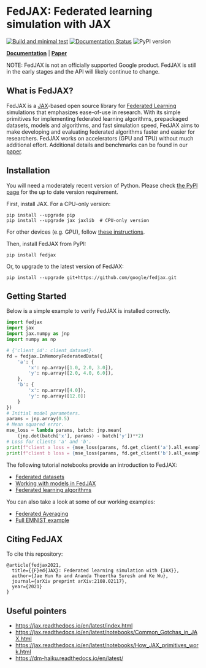# FedJAX: Federated learning simulation with JAX

[![Build and minimal test](https://github.com/google/fedjax/actions/workflows/build_and_minimal_test.yml/badge.svg)](https://github.com/google/fedjax/actions/workflows/build_and_minimal_test.yml)
[![Documentation Status](https://readthedocs.org/projects/fedjax/badge/?version=latest)](https://fedjax.readthedocs.io/en/latest/?badge=latest)
![PyPI version](https://img.shields.io/pypi/v/fedjax)

[**Documentation**](https://fedjax.readthedocs.io/) |
[**Paper**](https://arxiv.org/abs/2108.02117)

NOTE: FedJAX is not an officially supported Google product. FedJAX is still in
the early stages and the API will likely continue to change.

## What is FedJAX?

FedJAX is a [JAX]-based open source library for
[Federated Learning](https://ai.googleblog.com/2017/04/federated-learning-collaborative.html)
simulations that emphasizes ease-of-use in research. With its simple primitives
for implementing federated learning algorithms, prepackaged datasets, models and
algorithms, and fast simulation speed, FedJAX aims to make developing and
evaluating federated algorithms faster and easier for researchers. FedJAX works
on accelerators (GPU and TPU) without much additional effort. Additional details
and benchmarks can be found in our [paper](https://arxiv.org/abs/2108.02117).

## Installation

You will need a moderately recent version of Python. Please check
[the PyPI page](https://pypi.org/project/fedjax/) for the up to date version
requirement.

First, install JAX. For a CPU-only version:

```
pip install --upgrade pip
pip install --upgrade jax jaxlib  # CPU-only version
```

For other devices (e.g. GPU), follow
[these instructions](https://github.com/google/jax#installation).

Then, install FedJAX from PyPI:

```
pip install fedjax
```

Or, to upgrade to the latest version of FedJAX:

```
pip install --upgrade git+https://github.com/google/fedjax.git
```

## Getting Started

Below is a simple example to verify FedJAX is installed correctly.

```python
import fedjax
import jax
import jax.numpy as jnp
import numpy as np

# {'client_id': client_dataset}.
fd = fedjax.InMemoryFederatedData({
    'a': {
        'x': np.array([1.0, 2.0, 3.0]),
        'y': np.array([2.0, 4.0, 6.0]),
    },
    'b': {
        'x': np.array([4.0]),
        'y': np.array([12.0])
    }
})
# Initial model parameters.
params = jnp.array(0.5)
# Mean squared error.
mse_loss = lambda params, batch: jnp.mean(
    (jnp.dot(batch['x'], params) - batch['y'])**2)
# Loss for clients 'a' and 'b'.
print(f"client a loss = {mse_loss(params, fd.get_client('a').all_examples())}")
print(f"client b loss = {mse_loss(params, fd.get_client('b').all_examples())}")
```

The following tutorial notebooks provide an introduction to FedJAX:

*   [Federated datasets](https://fedjax.readthedocs.io/en/latest/notebooks/dataset_tutorial.html)
*   [Working with models in FedJAX](https://fedjax.readthedocs.io/en/latest/notebooks/model_tutorial.html)
*   [Federated learning algorithms](https://fedjax.readthedocs.io/en/latest/notebooks/algorithms_tutorial.html)

You can also take a look at some of our working examples:

*   [Federated Averaging](examples/fed_avg.py)
*   [Full EMNIST example](examples/emnist_fed_avg.py)


## Citing FedJAX

To cite this repository:

```
@article{fedjax2021,
  title={{F}ed{JAX}: Federated learning simulation with {JAX}},
  author={Jae Hun Ro and Ananda Theertha Suresh and Ke Wu},
  journal={arXiv preprint arXiv:2108.02117},
  year={2021}
}
```

## Useful pointers

*   https://jax.readthedocs.io/en/latest/index.html
*   https://jax.readthedocs.io/en/latest/notebooks/Common_Gotchas_in_JAX.html
*   https://jax.readthedocs.io/en/latest/notebooks/How_JAX_primitives_work.html
*   https://dm-haiku.readthedocs.io/en/latest/

[JAX]: https://github.com/google/jax
[Haiku]: https://github.com/deepmind/dm-haiku
[Stax]: https://github.com/google/jax/blob/main/jax/example_libraries/stax.py
[Optax]: https://github.com/deepmind/optax
